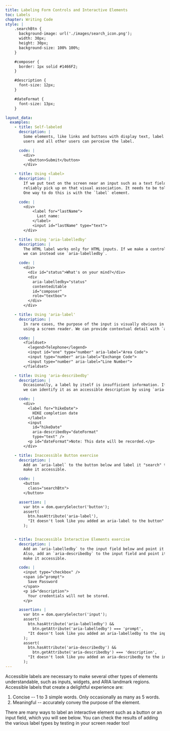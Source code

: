 ```yaml
---
title: Labeling Form Controls and Interactive Elements
toc: Labels
chapter: Writing Code
style: |
    .searchBtn {
      background-image: url('./images/search_icon.png');
      width: 30px;
      height: 30px;
      background-size: 100% 100%;
    }

    #composer {
      border: 1px solid #1466F2;
    }

    #description {
      font-size: 12px;
    }

    #dateFormat {
      font-size: 13px;
    }

layout_data:
  examples:
    - title: Self-labeled
      description: |
        Some elements, like links and buttons with display text, label themselves. In this case, screen reader
        users and all other users can perceive the label.

      code: |
        <div>
          <button>Submit</button>
        </div>

    - title: Using <label>
      description: |
        If we put text on the screen near an input such as a text field, the screen reader cannot
        reliably pick up on that visual association. It needs to be told which nearby text is the associated label.
        One way to do this is with the `label` element.

      code: |
        <div>
            <label for="lastName">
              Last name:
            </label>
            <input id="lastName" type="text">
        </div>

    - title: Using 'aria-labelledby'
      description: |
        The HTML label works only for HTML inputs. If we make a control out of other elements by using ARIA,
        we can instead use `aria-labelledby`.

      code: |
        <div>
          <div id="status">What's on your mind?</div>
          <div
            aria-labelledby="status"
            contenteditable
            id="composer"
            role="textbox">
          </div>
        </div>

    - title: Using 'aria-label'
      description: |
        In rare cases, the purpose of the input is visually obvious in context, but it's not obvious to someone
        using a screen reader. We can provide contextual detail with `aria-label`.

      code: |
        <fieldset>
          <legend>Telephone</legend>
          <input id="one" type="number" aria-label="Area Code">
          <input type="number" aria-label="Exchange Code">
          <input type="number" aria-label="Line Number">
        </fieldset>

    - title: Using 'aria-describedby'
      description: |
        Occasionally, a label by itself is insufficient information. If help text is present in the UI,
        we can identify it as an accessible description by using `aria-describedby`.

      code: |
        <div>
          <label for="hikeDate">
            HIKE completion date
          </label>
          <input
            id="hikeDate"
            aria-describedby="dateFormat"
            type="text" />
          <p id="dateFormat">Note: This date will be recorded.</p>
        </div>

    - title: Inaccessible Button exercise
      description: |
        Add an `aria-label` to the button below and label it "search" to
        make it accessible.

      code: |
        <button
          class="searchBtn">
        </button>

      assertion: |
        var btn = dom.querySelector('button');
        assert(
          btn.hasAttribute('aria-label'),
          "It doesn't look like you added an aria-label to the button"
        );


    - title: Inaccessible Interactive Elements exercise
      description: |
        Add an `aria-labelledby` to the input field below and point it to the `id` of the prompt span.
        Also, add an `aria-describedby` to the input field and point it to the description below to
        make it accessible.

      code: |
        <input type="checkbox" />
        <span id="prompt">
          Save Password
        </span>
        <p id="description">
          Your credentials will not be stored.
        </p>

      assertion: |
        var btn = dom.querySelector('input');
        assert(
          btn.hasAttribute('aria-labelledby') &&
            btn.getAttribute('aria-labelledby') === 'prompt',
          "It doesn't look like you added an aria-labelledby to the input field"
        );
        assert(
          btn.hasAttribute('aria-describedby') &&
            btn.getAttribute('aria-describedby') === 'description',
          "It doesn't look like you added an aria-describedby to the input field"
        );
---
```

Accessible labels are necessary to make several other types of elements 
understandable,
such as inputs, widgets, and ARIA landmark regions.
Accessible labels that create a delightful experience are:

1. Concise -- 1 to 3 simple words. Only occasionally as many as 5 words.
2. Meaningful -- accurately convey the purpose of the element.

There are many ways to label an interactive element such as a button or an input field, which you will see below. You can check the results of adding the various label types by testing in your screen reader too!


